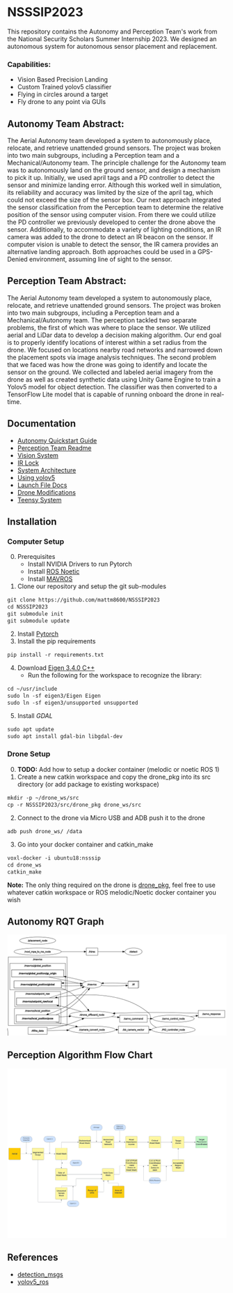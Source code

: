# NSSSIP2023
This repository contains the Autonomy and Perception Team's work from the National Security Scholars Summer Internship 2023. We designed an autonomous system for autonomous sensor placement and replacement. 

### Capabilities:
- Vision Based Precision Landing
- Custom Trained yolov5 classifier
- Flying in circles around a target
- Fly drone to any point via GUIs

## Autonomy Team Abstract:
The Aerial Autonomy team developed a system to autonomously place, relocate, and retrieve unattended ground sensors. The project was broken into two main subgroups, including a Perception team and a Mechanical/Autonomy team. The principle challenge for the Autonomy team was to autonomously land on the ground sensor, and design a mechanism to pick it up. Initially, we used april tags and a PD controller to detect the sensor and minimize landing error. Although this worked well in simulation, its reliability and accuracy was limited by the size of the april tag, which could not exceed the size of the sensor box. Our next approach integrated the sensor classification from the Perception team to determine the relative position of the sensor using computer vision. From there we could utilize the PD controller we previously developed to center the drone above the sensor. Additionally, to accommodate a variety of lighting conditions, an IR camera was added to the drone to detect an IR beacon on the sensor. If computer vision is unable to detect the sensor, the IR camera provides an alternative landing approach. Both approaches could be used in a GPS-Denied environment, assuming line of sight to the sensor.

## Perception Team Abstract:
The Aerial Autonomy team developed a system to autonomously place, relocate, and retrieve unattended ground sensors. The project was broken into two main subgroups, including a Perception team and a Mechanical/Autonomy team. The perception tackled two separate problems, the first of which was where to place the sensor. We utilized aerial and LiDar data to develop a decision making algorithm. Our end goal is to properly identify locations of interest within a set radius from the drone. We focused on locations nearby road networks and narrowed down the placement spots via image analysis techniques. The second problem that we faced was how the drone was going to identify and locate the sensor on the ground. We collected and labeled aerial imagery from the drone as well as created synthetic data using Unity Game Engine to train a Yolov5 model for object detection. The classifier was then converted to a TensorFlow Lite model that is capable of running onboard the drone in real-time.

## Documentation
- [Autonomy Quickstart Guide](https://github.com/mattm8600/NSSSIP2023/tree/main/docs/quickstart_guide.md)
- [Perception Team Readme](https://github.com/mattm8600/NSSSIP2023/tree/main/src/perception_pkg)
- [Vision System](https://github.com/mattm8600/NSSSIP2023/tree/main/docs/vision_docs.md)
- [IR Lock](https://github.com/mattm8600/NSSSIP2023/tree/main/docs/irlock_docs.md)
- [System Architecture](https://github.com/mattm8600/NSSSIP2023/blob/main/docs/system_architecture.md)
- [Using yolov5](https://github.com/mattm8600/NSSSIP2023/tree/main/src/perception_pkg/src/perception_yolo/readme.md)
- [Launch File Docs](https://github.com/mattm8600/NSSSIP2023/tree/main/launch/launch_docs.md)
- [Drone Modifications](https://github.com/mattm8600/NSSSIP2023/tree/main/parts)
- [Teensy System](https://github.com/mattm8600/NSSSIP2023/tree/main/teensy_servo_control/README.md)

## Installation 

### Computer Setup
0. Prerequisites
	- Install NVIDIA Drivers to run Pytorch
	- Install [ROS Noetic](http://wiki.ros.org/noetic/Installation/Ubuntu)
	- Install [MAVROS](https://docs.px4.io/main/en/ros/mavros_installation.html)
1. Clone our repository and setup the git sub-modules
```
git clone https://github.com/mattm8600/NSSSIP2023
cd NSSSIP2023
git submodule init
git submodule update
```
2. Install [Pytorch](https://pytorch.org/get-started/locally/)
3. Install the pip requirements
```
pip install -r requirements.txt
```
4. Download [Eigen 3.4.0 C++](https://eigen.tuxfamily.org/index.php?title=3.4)
	- Run the following for the workspace to recognize the library:
```
cd ~/usr/include
sudo ln -sf eigen3/Eigen Eigen
sudo ln -sf eigen3/unsupported unsupported
```
5. Install *GDAL*
```
sudo apt update
sudo apt install gdal-bin libgdal-dev
```

### Drone Setup
0. **TODO:** Add how to setup a docker container (melodic or noetic ROS 1)
1. Create a new catkin workspace and copy the drone_pkg into its src directory (or add package to existing workspace)
```
mkdir -p ~/drone_ws/src
cp -r NSSSIP2023/src/drone_pkg drone_ws/src
```
2. Connect to the drone via Micro USB and ADB push it to the drone
```
adb push drone_ws/ /data
```
3. Go into your docker container and catkin_make
```
voxl-docker -i ubuntu18:nsssip
cd drone_ws
catkin_make
```

**Note:** The only thing required on the drone is [drone_pkg](https://github.com/mattm8600/NSSSIP2023/tree/main/src/drone_pkg), feel free to use whatever catkin workspace or ROS melodic/Noetic docker container you wish

## Autonomy RQT Graph
![RQT Graph](https://github.com/mattm8600/NSSSIP2023/blob/main/docs/pics/rqt_graph.png)

## Perception Algorithm Flow Chart
![Perception Algorithm](https://github.com/mattm8600/NSSSIP2023/blob/main/docs/pics/perception_flowchart.png)
## References
- [detection_msgs](https://github.com/mats-robotics/detection_msgs/tree/6c251ef4eaf4d712722b72923c96a96f1cbea6e8)
- [yolov5_ros](https://github.com/mattm8600/NSSSIP2023/tree/main/src/yolov5_ros/src)
